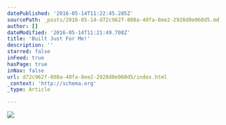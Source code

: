 ```yaml
---
datePublished: '2016-05-14T11:22:45.285Z'
sourcePath: _posts/2016-05-14-d72c962f-808a-40fa-8ee2-2928d0e060d5.md
author: []
dateModified: '2016-05-14T11:21:49.708Z'
title: 'Built Just For Me!'
description: ''
starred: false
inFeed: true
hasPage: true
inNav: false
url: d72c962f-808a-40fa-8ee2-2928d0e060d5/index.html
_context: 'http://schema.org'
_type: Article

---
```

![](https://the-grid-user-content.s3-us-west-2.amazonaws.com/f8b81401-8b1b-4ba2-ad72-00a197060d87.jpg)